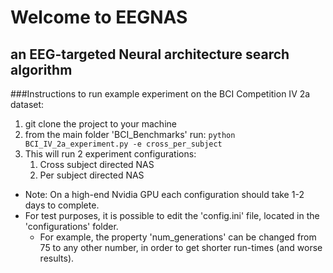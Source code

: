 # Welcome to EEGNAS
## an EEG-targeted Neural architecture search algorithm

###Instructions to run example experiment on the BCI Competition IV 2a dataset:
1. git clone the project to your machine
2. from the main folder 'BCI_Benchmarks' run: `python BCI_IV_2a_experiment.py -e cross_per_subject`
3. This will run 2 experiment configurations:
    1. Cross subject directed NAS
    2. Per subject directed NAS
    
* Note: On a high-end Nvidia GPU each configuration should take 1-2 days to complete.
* For test purposes, it is possible to edit the 'config.ini' file, located in the 'configurations' folder.
    * For example, the property 'num_generations' can be changed from 75 to any other number, in order to get shorter run-times (and worse results).